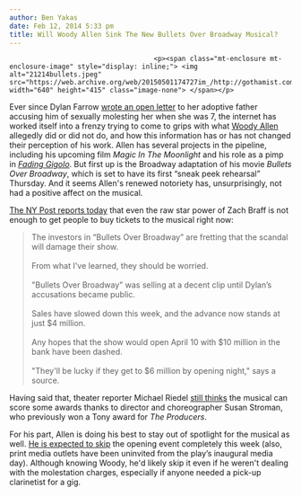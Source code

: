 ```yaml
---
author: Ben Yakas
date: Feb 12, 2014 5:33 pm
title: Will Woody Allen Sink The New Bullets Over Broadway Musical?
---
```


	
										<p><span class="mt-enclosure mt-enclosure-image" style="display: inline;"> <img alt="21214bullets.jpeg" src="https://web.archive.org/web/20150501174727im_/http://gothamist.com/attachments/byakas/21214bullets.jpeg" width="640" height="415" class="image-none"> </span></p>

<p>Ever since Dylan Farrow <a href="https://web.archive.org/web/20150501174727/http://gothamist.com/2014/02/01/dylan_farrow_writes_open_letter_abo.php">wrote an open letter</a> to her adoptive father accusing him of sexually molesting her when she was 7, the internet has worked itself into a frenzy trying to come to grips with what <a href="https://web.archive.org/web/20150501174727/http://gothamist.com/tags/woodyallen">Woody Allen</a> allegedly did or did not do, and how this information has or has not changed their perception of his work. Allen has several projects in the pipeline, including his upcoming film <em>Magic In The Moonlight</em> and his role as a pimp in <a href="https://web.archive.org/web/20150501174727/http://gothamist.com/2013/08/14/video_finally_theres_a_movie_where.php"><em>Fading Gigolo</em></a>. But first up is the Broadway adaptation of his movie <em>Bullets Over Broadway</em>, which is set to have its first &#x201C;sneak peek rehearsal&#x201D; Thursday. And it seems Allen&apos;s renewed notoriety has, unsurprisingly, not had a positive affect on the musical.</p>

<p><a href="https://web.archive.org/web/20150501174727/http://nypost.com/2014/02/11/sweating-bullets-woodys-scandal-has-investors-worried/?utm_campaign=SocialFlow&amp;utm_source=NYPTwitter&amp;utm_medium=SocialFlow">The NY Post reports today</a> that even the raw star power of Zach Braff is not enough to get people to buy tickets to the musical right now:</p>

<blockquote>The investors in &#x201C;Bullets Over Broadway&#x201D; are fretting that the scandal will damage their show.
<br><br>
From what I&apos;ve learned, they should be worried.
<br><br>
&quot;Bullets Over Broadway&quot; was selling at a decent clip until Dylan&#x2019;s accusations became public.
<br><br>
Sales have slowed down this week, and the advance now stands at just $4 million.
<br><br>
Any hopes that the show would open April 10 with $10 million in the bank have been dashed.
<br><br>
&quot;They&apos;ll be lucky if they get to $6 million by opening night,&quot; says a source.</blockquote>

<p>Having said that, theater reporter Michael Riedel <a href="https://web.archive.org/web/20150501174727/http://nypost.com/2014/02/11/sweating-bullets-woodys-scandal-has-investors-worried/?utm_campaign=SocialFlow&amp;utm_source=NYPTwitter&amp;utm_medium=SocialFlow">still thinks</a> the musical can score some awards thanks to director and choreographer Susan Stroman, who previously won a Tony award for <em>The Producers</em>. </p>

<p>For his part, Allen is doing his best to stay out of spotlight for the musical as well. <a href="https://web.archive.org/web/20150501174727/http://www.nydailynews.com/entertainment/gossip/confidential/woody-allen-bullets-firing-line-article-1.1610639">He is expected to skip</a> the opening event completely this week (also, print media outlets have been uninvited from the play&#x2019;s inaugural media day). Although knowing Woody, he&apos;d likely skip it even if he weren&apos;t dealing with the molestation charges, especially if anyone needed a pick-up clarinetist for a gig. </p>					
										
									
				